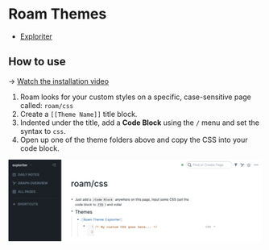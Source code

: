 # Roam Themes

- [Exploriter](https://github.com/exploriter/roam-themes/tree/master/exploriter)

## How to use

→ [Watch the installation video](https://www.loom.com/share/aed998bcd5d343efb174a766743d36fe)

1. Roam looks for your custom styles on a specific, case-sensitive page called: `roam/css`
2. Create a `[[Theme Name]]` title block.
3. Indented under the title, add a **Code Block** using the `/` menu and set the syntax to `css`.
4. Open up one of the theme folders above and copy the CSS into your code block.

![](https://github.com/exploriter/roam-themes/blob/master/assets/roam-custom-css.png)
